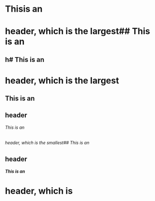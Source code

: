 # Thisis an <h1> header, which is the largest## This is an <h2> h# This is an <h1> header, which is the largest
## This is an <h2> header
###### This is an <h6> header, which is the smallest## This is an <h2> header
##### This is an <h1> header, which is
